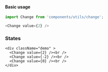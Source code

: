#### Basic usage

```javascript
import Change from 'components/utils/change';

<Change value={2} />
```

### States
```
<div className="demo" >
  <Change value={2} /><br />
  <Change value={-2} /><br />
  <Change value={0} /><br />
</div>
```
